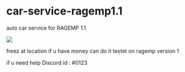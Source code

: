 # car-service-ragemp1.1
auto car service for RAGEMP 1.1

<img src="https://s4.uupload.ir/files/untitled_vvfq.png">




freez at location  if u have money can do it  testet on ragemp version 1

if u need help Discord id : #0123

